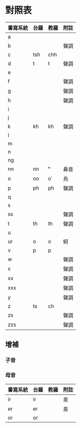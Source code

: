 # 對照表

| 書寫系統 | 台羅 | 教羅 | 附註 |
| --- | --- | --- | --- |
| a | | | |
| b | | | 聲調 |
| c | tsh | chh | |
| d | t | t | 聲調 |
| e | | | |
| f | | | 聲調 |
| g | | | 聲調 |
| h | | | 聲調 |
| i | | | |
| j | | | |
| k | kh | kh | 聲調 |
| l | | | |
| m | | | |
| n | | | |
| ng | | | |
| nn | nn | ⁿ | 鼻音 |
| o | oo | o͘ | 烏 |
| p | ph | ph | 聲調 |
| q | | | |
| s | | | |
| ss | | | 聲調 |
| t | th | th | 聲調 |
| u | | | |
| ur | o | o | 蚵 |
| v | p | p | |
| w | | | 聲調 |
| x | | | 聲調 |
| xx | | | 聲調 |
| xxx | | | 聲調 |
| y | | | 聲調 |
| z | ts | ch | |
| zs | | | 聲調 |
| zzs | | | 聲調 |

## 增補

### 子音

### 母音

| 書寫系統 | 台羅 | 教羅 | 附註 |
| --- | --- | --- | --- |
| ir | ir || 泉 |
| er | er || 泉 |
| or | or |||
